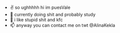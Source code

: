 <p style= "color: #ffffff;"> 

- ✌️ so ughhhhh hi im puesVale
- 🥕 currently doing shit and probably study
- 💞️ i like stupid shit and kfc 
- 📫 anyway you can contact me on twt @AlinaKekla

</p>
